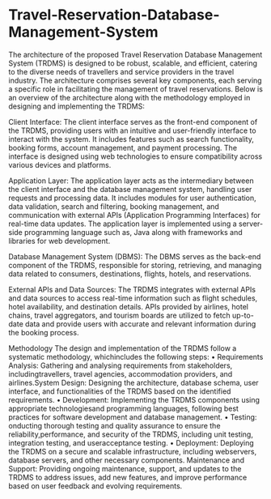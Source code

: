 # Travel-Reservation-Database-Management-System
The architecture of the proposed Travel Reservation Database Management System
(TRDMS) is designed to be robust, scalable, and efficient, catering to the diverse needs of
travellers and service providers in the travel industry. 
The architecture comprises several key
components, each serving a specific role in facilitating the management of travel reservations.
Below is an overview of the architecture along with the methodology employed in designing
and implementing the TRDMS:

Client Interface:
The client interface serves as the front-end component of the TRDMS, providing users with
an intuitive and user-friendly interface to interact with the system.
It includes features such as search functionality, booking forms, account management, and
payment processing.
The interface is designed using web technologies to ensure compatibility across various
devices and platforms.

Application Layer:
The application layer acts as the intermediary between the client interface and the database
management system, handling user requests and processing data.
It includes modules for user authentication, data validation, search and filtering, booking
management, and communication with external APIs (Application Programming Interfaces)
for real-time data updates.
The application layer is implemented using a server-side programming language such as,
Java along with frameworks and libraries for web development.

Database Management System (DBMS):
The DBMS serves as the back-end component of the TRDMS, responsible for storing,
retrieving, and managing data related to consumers, destinations, flights, hotels, and
reservations.

External APIs and Data Sources:
The TRDMS integrates with external APIs and data sources to access real-time information
such as flight schedules, hotel availability, and destination details.
APIs provided by airlines, hotel chains, travel aggregators, and tourism boards are utilized to fetch up-to-date data and provide users with accurate and relevant information during the booking
process.

Methodology
The design and implementation of the TRDMS follow a systematic methodology, whichincludes the following steps:
• Requirements Analysis: Gathering and analysing requirements from stakeholders, includingtravellers, travel agencies, accommodation providers, and airlines.System Design: Designing the architecture, database schema, user interface, and functionalities of the TRDMS based on the identified requirements.
• Development: Implementing the TRDMS components using appropriate technologiesand programming languages, following best practices for software development and database management.
• Testing:  onducting thorough testing and quality assurance to ensure the reliability,performance, and security of the TRDMS, including unit testing, integration testing, and useracceptance testing.
• Deployment: Deploying the TRDMS on a secure and scalable infrastructure, including webservers, database servers, and other necessary components. Maintenance and Support: Providing ongoing maintenance, support, and updates to the TRDMS to address issues, add new features, and improve performance based on user feedback and evolving requirements.
